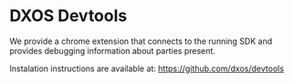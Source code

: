 # DXOS Devtools

We provide a chrome extension that connects to the running SDK and provides debugging information about parties present.

Instalation instructions are available at: https://github.com/dxos/devtools
